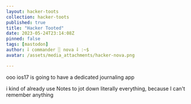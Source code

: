```yaml
---
layout: hacker-toots
collection: hacker-toots
published: true
title: "Hacker Tooted"
date: 2023-05-24T23:14:08Z
pinned: false
tags: [mastodon]
author: ⸸ commander ░ nova ⸸ :~$
avatar: /assets/media_attachments/hacker-nova.png

---
```


<p>ooo ios17 is going to have a dedicated journaling app</p><p>i kind of already use Notes to jot down literally everything, because I can&#39;t remember anything</p>


